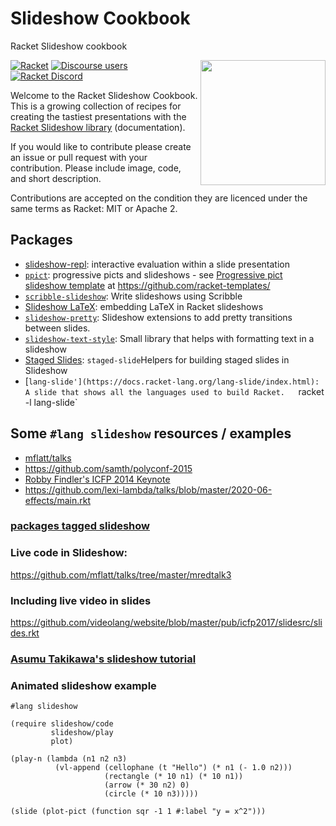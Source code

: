 # Slideshow Cookbook
Racket Slideshow cookbook


<img src="https://github.com/racket/slideshow/blob/master/slideshow-exe/slideshow/start.png" width="200px;" alt="" align="right"/>

[![Racket](https://img.shields.io/badge/-Racket-darkred?logo=racket)](https://racket-lang.org)
[![Discourse users](https://img.shields.io/discourse/users?label=Discuss%20on%20Racket%20Discourse&logo=racket&server=https%3A%2F%2Fracket.discourse.group)](https://racket.discourse.group/)
[![Racket Discord](https://img.shields.io/discord/571040468092321801?label=Chat%20on%20Racket%20Discord&logo=racket)](https://discord.gg/6Zq8sH5)

Welcome to the Racket Slideshow Cookbook. This is a growing collection of recipes for creating the tastiest presentations with the [Racket Slideshow library](https://docs.racket-lang.org/slideshow/index.html) (documentation).

If you would like to contribute please create an issue or pull request with your contribution. Please include image, code, and short description.

Contributions are accepted on the condition they are licenced under the same terms as Racket: MIT or Apache 2.

## Packages

* [slideshow-repl](https://docs.racket-lang.org/slideshow-repl/index.html): interactive evaluation within a slide presentation
* [`ppict`](https://pkgs.racket-lang.org/package/ppict): progressive picts and slideshows - see [Progressive pict slideshow template](https://github.com/racket-templates/ppict-slideshow-template) at https://github.com/racket-templates/
* [`scribble-slideshow`](https://docs.racket-lang.org/scribble-slideshow/index.html): Write slideshows using Scribble
* [Slideshow LaTeX](https://docs.racket-lang.org/slideshow-latex/index.html): embedding LaTeX in Racket slideshows
* [`slideshow-pretty`](https://pkgs.racket-lang.org/package/slideshow-pretty): Slideshow extensions to add pretty transitions between slides.
* [`slideshow-text-style`](https://docs.racket-lang.org/slideshow-text-style/index.html): Small library that helps with formatting text in a slideshow
* [Staged Slides]([https://docs.racket-lang.org/slideshow-text-style/index.html](https://docs.racket-lang.org/staged-slide/index.html)): `staged-slide`Helpers for building staged slides in Slideshow
* [`lang-slide'](https://docs.racket-lang.org/lang-slide/index.html): A slide that shows all the languages used to build Racket.   `racket -l lang-slide`

##  Some `#lang slideshow` resources / examples

* [mflatt/talks](https://github.com/mflatt/talks/)
* https://github.com/samth/polyconf-2015
* [Robby Findler's ICFP 2014 Keynote](https://github.com/rfindler/icfp-2014-contracts-talk/)
* https://github.com/lexi-lambda/talks/blob/master/2020-06-effects/main.rkt

### [packages tagged slideshow](https://pkgd.racket-lang.org/pkgn/search?tags=slideshow)


### Live code in Slideshow:

https://github.com/mflatt/talks/tree/master/mredtalk3

### Including live video in slides

https://github.com/videolang/website/blob/master/pub/icfp2017/slidesrc/slides.rkt


### [Asumu Takikawa's slideshow tutorial](https://www.asumu.xyz/blog/2018/03/31/making-the-most-of-lang-slideshow/)


### Animated slideshow example

```racket
#lang slideshow

(require slideshow/code
         slideshow/play
         plot)

(play-n (lambda (n1 n2 n3)
          (vl-append (cellophane (t "Hello") (* n1 (- 1.0 n2)))
                     (rectangle (* 10 n1) (* 10 n1))
                     (arrow (* 30 n2) 0)
                     (circle (* 10 n3)))))

(slide (plot-pict (function sqr -1 1 #:label "y = x^2")))
```

